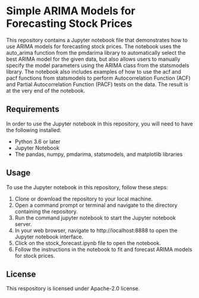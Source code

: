 # Simple ARIMA Models for Forecasting Stock Prices

This repository contains a Jupyter notebook file that demonstrates how to use ARIMA models for forecasting stock prices. The notebook uses the auto_arima function from the pmdarima library to automatically select the best ARIMA model for the given data, but also allows users to manually specify the model parameters using the ARIMA class from the statsmodels library. The notebook also includes examples of how to use the acf and pacf functions from statsmodels to perform Autocorrelation Function (ACF) and Partial Autocorrelation Function (PACF) tests on the data. The result is at the very end of the notebook.

## Requirements
In order to use the Jupyter notebook in this repository, you will need to have the following installed:

- Python 3.6 or later
- Jupyter Notebook
- The pandas, numpy, pmdarima, statsmodels, and matplotlib libraries

## Usage
To use the Jupyter notebook in this repository, follow these steps:

1. Clone or download the repository to your local machine.
2. Open a command prompt or terminal and navigate to the directory containing the repository.
3. Run the command jupyter notebook to start the Jupyter notebook server.
4. In your web browser, navigate to http://localhost:8888 to open the Jupyter notebook interface.
5. Click on the stock_forecast.ipynb file to open the notebook.
6. Follow the instructions in the notebook to fit and forecast ARIMA models for stock prices.

## License
This respository is licensed under Apache-2.0 license. 
